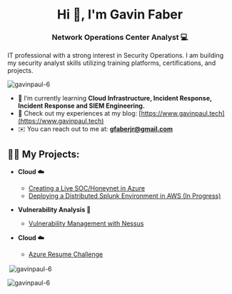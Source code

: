 <h1 align="center">Hi 👋, I'm Gavin Faber</h1>
<h3 align="center">Network Operations Center Analyst 💻</h3>

<p>IT professional with a strong interest in Security Operations. I am building my security analyst skills utilizing training platforms, certifications, and projects.</p>

<p align="left"> <img src="https://komarev.com/ghpvc/?username=gavinpaul-6&label=Profile%20views&color=0e75b6&style=flat" alt="gavinpaul-6" /> </p>

- 🧠 I’m currently learning **Cloud Infrastructure, Incident Response, Incident Response and SIEM Engineering.**
- 📝 Check out my experiences at my blog: [https://www.gavinpaul.tech](https://www.gavinpaul.tech)
- ✉️ You can reach out to me at: **gfaberjr@gmail.com**

<h2>👨‍💻 My Projects:</h2>

- <b>Cloud ☁️</b>
  - [Creating a Live SOC/Honeynet in Azure](https://github.com/gavinpaul-6/azure-sentinel-honeynet-soc)
  - [Deploying a Distributed Splunk Environment in AWS (In Progress)](https://github.com/gavinpaul-6/aws-splunk-deployment)

- <b>Vulnerability Analysis 🔎</b>
  - [Vulnerability Management with Nessus](https://github.com/gavinpaul-6/Vulnerability-Management-using-Nessus)

- <b>Cloud ☁️</b>
  - [Azure Resume Challenge](https://github.com/gavinpaul-6/azure-resume)


[twitter]: https://twitter.com/gavinpaul_6
[youtube]: https://www.youtube.com/c/gavinpaultech
[instagram]: https://www.instagram.com/gavinpaul_6/
[linkedin]: https://linkedin.com/in/gavin-faber




<p>&nbsp;<img align="center" src="https://github-readme-stats.vercel.app/api?username=gavinpaul-6&show_icons=true&locale=en" alt="gavinpaul-6" /></p>

<p><img align="center" src="https://github-readme-streak-stats.herokuapp.com/?user=gavinpaul-6&" alt="gavinpaul-6" /></p>
